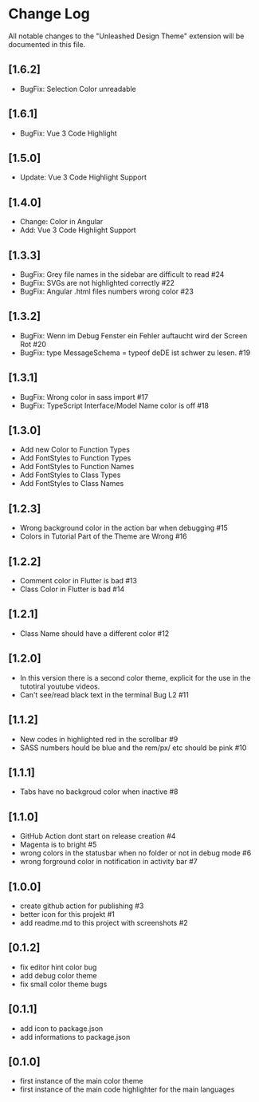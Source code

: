 # Change Log

All notable changes to the "Unleashed Design Theme" extension will be documented in this file.

<!-- Check [Keep a Changelog](http://keepachangelog.com/) for recommendations on how to structure this file. -->

## [1.6.2]

-   BugFix: Selection Color unreadable

## [1.6.1]

-   BugFix: Vue 3 Code Highlight

## [1.5.0]

-   Update: Vue 3 Code Highlight Support

## [1.4.0]

-   Change: Color in Angular
-   Add: Vue 3 Code Highlight Support

## [1.3.3]

-   BugFix: Grey file names in the sidebar are difficult to read #24
-   BugFix: SVGs are not highlighted correctly #22
-   BugFix: Angular .html files numbers wrong color #23

## [1.3.2]

-   BugFix: Wenn im Debug Fenster ein Fehler auftaucht wird der Screen Rot #20
-   BugFix: type MessageSchema = typeof deDE ist schwer zu lesen. #19

## [1.3.1]

-   BugFix: Wrong color in sass import #17
-   BugFix: TypeScript Interface/Model Name color is off #18

## [1.3.0]

-   Add new Color to Function Types
-   Add FontStyles to Function Types
-   Add FontStyles to Function Names
-   Add FontStyles to Class Types
-   Add FontStyles to Class Names

## [1.2.3]

-   Wrong background color in the action bar when debugging #15
-   Colors in Tutorial Part of the Theme are Wrong #16

## [1.2.2]

-   Comment color in Flutter is bad #13
-   Class Color in Flutter is bad #14

## [1.2.1]

-   Class Name should have a different color #12

## [1.2.0]

-   In this version there is a second color theme, explicit for the use in the tutotiral youtube videos.
-   Can't see/read black text in the terminal Bug L2 #11

## [1.1.2]

-   New codes in highlighted red in the scrollbar #9
-   SASS numbers hould be blue and the rem/px/ etc should be pink #10

## [1.1.1]

-   Tabs have no backgroud color when inactive #8

## [1.1.0]

-   GitHub Action dont start on release creation #4
-   Magenta is to bright #5
-   wrong colors in the statusbar when no folder or not in debug mode #6
-   wrong forground color in notification in activity bar #7

## [1.0.0]

-   create github action for publishing #3
-   better icon for this projekt #1
-   add readme.md to this project with screenshots #2

## [0.1.2]

-   fix editor hint color bug
-   add debug color theme
-   fix small color theme bugs

## [0.1.1]

-   add icon to package.json
-   add informations to package.json

## [0.1.0]

-   first instance of the main color theme
-   first instance of the main code highlighter for the main languages
